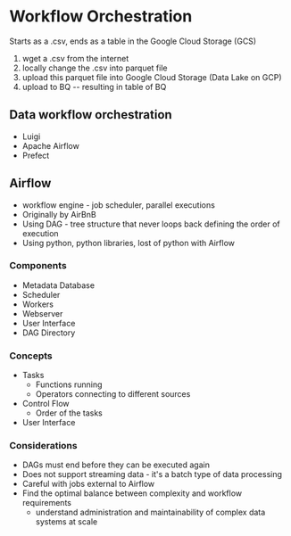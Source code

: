 # Workflow Orchestration
Starts as a .csv, ends as a table in the Google Cloud Storage (GCS)

1. wget a .csv from the internet
2. locally change the .csv into parquet file
3. upload this parquet file into Google Cloud Storage (Data Lake on GCP)
4. upload to BQ -- resulting in table of BQ

## Data workflow orchestration

- Luigi
- Apache Airflow
- Prefect

## Airflow
- workflow engine - job scheduler, parallel executions
- Originally by AirBnB
- Using DAG - tree structure that never loops back defining the order of execution
- Using python, python libraries, lost of python with Airflow 

### Components

- Metadata Database
- Scheduler
- Workers
- Webserver
- User Interface
- DAG Directory

### Concepts

- Tasks
  - Functions running
  - Operators connecting to different sources
- Control Flow
  - Order of the tasks
- User Interface

### Considerations
- DAGs must end before they can be executed again
- Does not support streaming data - it's a batch type of data processing
- Careful with jobs external to Airflow
- Find the optimal balance between complexity and workflow requirements
    - understand administration and maintainability of complex data systems at scale